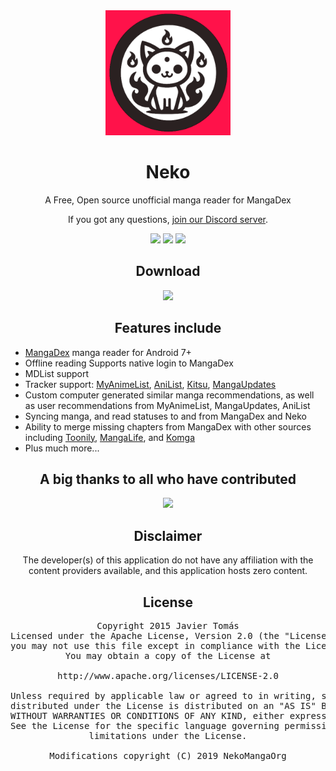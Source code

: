 <div align="center">
<a href="https://github.com/nekomangaorg/Neko"><img src="./.github/assets/logo.png" alt="Neko" width="200"></a>

# Neko

A Free, Open source unofficial manga reader for MangaDex

If you got any questions, [join our Discord server](https://discord.gg/4vmK42QuKG).

![](https://img.shields.io/github/downloads/nekomangaorg/neko/total?label=downloads&labelColor=27303D&color=0D1117&logo=github&logoColor=FFFFFF&style=flat)
![](https://img.shields.io/github/actions/workflow/status/nekomangaorg/neko/ci-draft-release.yml?labelColor=27303D&style=flat)
![](https://img.shields.io/github/stars/nekomangaorg/Neko.svg?label=stars&labelColor=27303D&color=0D1117&logo=github&style=flat)

## Download

[![](https://img.shields.io/github/v/release/nekomangaorg/neko.svg?maxAge=3600&label=Stable&labelColor=000000&color=ff124a&style=for-the-badge)](https://github.com/nekomangaorg/Neko/releases/latest)

## Features include

<div align="left">

- [MangaDex](https://mangadex.org/) manga reader for Android 7+
- Offline reading Supports native login to MangaDex
- MDList support
- Tracker support: <a target="_blank" href="https://myanimelist.net/">MyAnimeList</a>, <a target="_blank" href="https://anilist.co/">AniList</a>, <a target="_blank" href="https://kitsu.io/">
  Kitsu</a>, <a target="_blank" href="https://mangaupdates.com">MangaUpdates</a>
- Custom computer generated similar manga recommendations, as well as user recommendations from MyAnimeList, MangaUpdates, AniList
- Syncing manga, and read statuses to and from MangaDex and Neko
- Ability to merge missing chapters from MangaDex with other sources including <a target="_blank" href="https://toonily.com/">Toonily</a>, <a target="_blank" href="https://www.manga4life.com/">
  MangaLife</a>, and <a target="_blank" href="https://komga.org/">Komga</a>
- Plus much more...

</div>

## A big thanks to all who have contributed

<a href="https://github.com/nekomangaorg/neko/graphs/contributors">
  <img src="https://contrib.rocks/image?repo=nekomangaorg/neko"  width="600" />
</a>

## Disclaimer

The developer(s) of this application do not have any affiliation with the content providers available, and this application hosts zero content.

## License

<pre>
Copyright 2015 Javier Tomás
Licensed under the Apache License, Version 2.0 (the "License");
you may not use this file except in compliance with the License.
You may obtain a copy of the License at

http://www.apache.org/licenses/LICENSE-2.0

Unless required by applicable law or agreed to in writing, software
distributed under the License is distributed on an "AS IS" BASIS,
WITHOUT WARRANTIES OR CONDITIONS OF ANY KIND, either express or implied.
See the License for the specific language governing permissions and
limitations under the License.

Modifications copyright (C) 2019 NekoMangaOrg
</pre>
</div>
